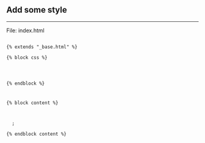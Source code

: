 ## Add some style 

<hr />

<p class="file">File: <span class="file-name">index.html</span></p>

<pre><code class="django" data-trim>
{% extends "_base.html" %}

{% block css %}
<link rel="stylesheet" href="css/style.css" />
<style>
  #tarbell-headline { font-size: 90px; }
</style>
{% endblock %}

{% block content %}
<div class="container">
  <!-- content -->;
</div>
{% endblock content %}
</code></pre>
